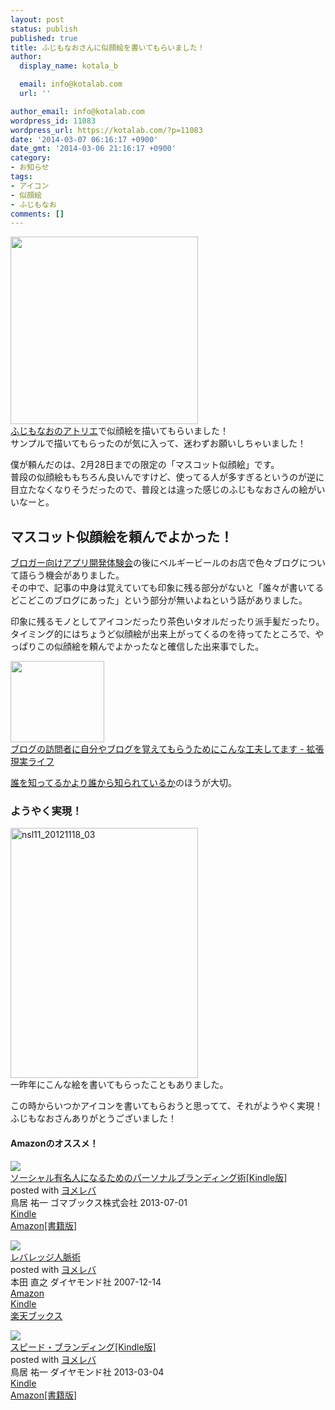 ```yaml
---
layout: post
status: publish
published: true
title: ふじもなおさんに似顔絵を書いてもらいました！
author:
  display_name: kotala_b

  email: info@kotalab.com
  url: ''

author_email: info@kotalab.com
wordpress_id: 11083
wordpress_url: https://kotalab.com/?p=11083
date: '2014-03-07 06:16:17 +0900'
date_gmt: '2014-03-06 21:16:17 +0900'
category:
- お知らせ
tags:
- アイコン
- 似顔絵
- ふじもなお
comments: []
---
```

<p><img src="https://kotalab.com/wp-content/uploads/profile_icon.png" width="300" /><br />
<a href="http://atelier.monao.net/" target="_blank">ふじもなおのアトリエ</a>で似顔絵を描いてもらいました！<br />
サンプルで描いてもらったのが気に入って、迷わずお願いしちゃいました！</p>
<p>僕が頼んだのは、2月28日までの限定の「マスコット似顔絵」です。<br />
普段の似顔絵ももちろん良いんですけど、使ってる人が多すぎるというのが逆に目立たなくなりそうだったので、普段とは違った感じのふじもなおさんの絵がいいなーと。<br />
<!--more--></p>
<h2>マスコット似顔絵を頼んでよかった！</h2>
<p><a href="https://kotalab.com/bloger-app-event" title="iPhoneアプリ開発の第一歩！？ブロガー向けiPhoneアプリ開発体験会に行ってきたよ！ #アプリ開発体験会">ブロガー向けアプリ開発体験会</a>の後にベルギービールのお店で色々ブログについて語らう機会がありました。<br />
その中で、記事の中身は覚えていても印象に残る部分がないと「誰々が書いてるどこどこのブログにあった」という部分が無いよねという話がありました。</p>
<p>印象に残るモノとしてアイコンだったり茶色いタオルだったり派手髪だったり。<br />
タイミング的にはちょうど似顔絵が出来上がってくるのを待ってたところで、やっぱりこの似顔絵を頼んでよかったなと確信した出来事でした。</p>
<div class="shht">
<div class="shhtimg"><a href="http://akio0911.net/archives/27222" target="_blank"><img src="http://capture.heartrails.com/150x130/shadow?http://akio0911.net/archives/27222" alt="" width="150" height="130" /></a></div>
<div class="shhttext"><a href="http://akio0911.net/archives/27222" target="_blank">ブログの訪問者に自分やブログを覚えてもらうためにこんな工夫してます - 拡張現実ライフ</a><a href="http://b.hatena.ne.jp/entry/http://akio0911.net/archives/27222" target="_blank"><img border="0" src="http://b.hatena.ne.jp/entry/image/http://akio0911.net/archives/27222" alt="" /></a></div>
</div>
<p><a href="https://kotalab.com/books-leverage-personal-connections" title="人脈は短期ではつくれない &ndash; レバレッジ人脈術 本田直之著">誰を知ってるかより誰から知られているか</a>のほうが大切。</p>
<h3>ようやく実現！</h3>
<p><img src="https://kotalab.com/wp-content/uploads/nsl11_20121118_03-300x400.jpg" alt="nsl11_20121118_03" width="300" height="400" class="alignnone size-medium wp-image-4307" /><br />
一昨年にこんな絵を書いてもらったこともありました。</p>
<p>この時からいつかアイコンを書いてもらおうと思ってて、それがようやく実現！<br />
ふじもなおさんありがとうございました！</p>
<h4 class="aam">Amazonのオススメ！</h4>
<div class="booklink-box">
<div class="booklink-image"><a href="http://www.amazon.co.jp/exec/obidos/asin/B00DOVLJ84/same-22/" rel="nofollow" target="_blank"><img src="http://ecx.images-amazon.com/images/I/511U4xLZ1ML._SL160_.jpg" style="border: none;" /></a></div>
<div class="booklink-info">
<div class="booklink-name"><a href="http://www.amazon.co.jp/exec/obidos/asin/B00DOVLJ84/same-22/" rel="nofollow" target="_blank">ソーシャル有名人になるためのパーソナルブランディング術[Kindle版]</a>
<div class="booklink-powered-date">posted with <a href="http://yomereba.com" rel="nofollow" target="_blank">ヨメレバ</a></div>
</div>
<div class="booklink-detail">鳥居 祐一 ゴマブックス株式会社 2013-07-01    </div>
<div class="booklink-link2">
<div class="shoplinkkindle"><a href="http://www.amazon.co.jp/exec/obidos/ASIN/B00DOVLJ84/same-22/" rel="nofollow" target="_blank" >Kindle</a></div>
<div class="shoplinkamazon"><a href="http://www.amazon.co.jp/gp/search?keywords=%83%5C%81%5B%83V%83%83%83%8B%97L%96%BC%90l%82%C9%82%C8%82%E9%82%BD%82%DF%82%CC%83p%81%5B%83%5C%83i%83%8B%83u%83%89%83%93%83f%83B%83%93%83O%8Fp&__mk_ja_JP=%83J%83%5E%83J%83i&url=search-alias%3Dstripbooks&tag=same-22" rel="nofollow" target="_blank" title="アマゾン" >Amazon[書籍版]</a></div>
</p></div>
</div>
<div class="booklink-footer"></div>
</div>
<div class="booklink-box">
<div class="booklink-image"><a href="http://www.amazon.co.jp/exec/obidos/asin/4478002754/same-22/" rel="nofollow" target="_blank"><img src="http://ecx.images-amazon.com/images/I/41vVRaHG7ZL._SL160_.jpg" style="border: none;" /></a></div>
<div class="booklink-info">
<div class="booklink-name"><a href="http://www.amazon.co.jp/exec/obidos/asin/4478002754/same-22/" rel="nofollow" target="_blank">レバレッジ人脈術</a>
<div class="booklink-powered-date">posted with <a href="http://yomereba.com" rel="nofollow" target="_blank">ヨメレバ</a></div>
</div>
<div class="booklink-detail">本田 直之 ダイヤモンド社 2007-12-14    </div>
<div class="booklink-link2">
<div class="shoplinkamazon"><a href="http://www.amazon.co.jp/exec/obidos/asin/4478002754/same-22/" rel="nofollow" target="_blank" title="アマゾン" >Amazon</a></div>
<div class="shoplinkkindle"><a href="http://www.amazon.co.jp/gp/search?keywords=%83%8C%83o%83%8C%83b%83W%90l%96%AC%8Fp&__mk_ja_JP=%83J%83%5E%83J%83i&url=node%3D2275256051&tag=same-22" rel="nofollow" target="_blank" >Kindle</a></div>
<div class="shoplinkrakuten"><a href="http://c.af.moshimo.com/af/c/click?a_id=374941&p_id=56&pc_id=56&pl_id=637&s_v=b5Rz2P0601xu&url=http%3A%2F%2Fbooks.rakuten.co.jp%2Frb%2F5149937%2F" rel="nofollow" target="_blank" title="楽天ブックス" >楽天ブックス</a></div>
</p></div>
</div>
<div class="booklink-footer"></div>
</div>
<div class="booklink-box">
<div class="booklink-image"><a href="http://www.amazon.co.jp/exec/obidos/asin/B0081WMVCE/same-22/" rel="nofollow" target="_blank"><img src="http://ecx.images-amazon.com/images/I/51Vx7hRbWJL._SL160_.jpg" style="border: none;" /></a></div>
<div class="booklink-info">
<div class="booklink-name"><a href="http://www.amazon.co.jp/exec/obidos/asin/B0081WMVCE/same-22/" rel="nofollow" target="_blank">スピード・ブランディング[Kindle版]</a>
<div class="booklink-powered-date">posted with <a href="http://yomereba.com" rel="nofollow" target="_blank">ヨメレバ</a></div>
</div>
<div class="booklink-detail">鳥居 祐一 ダイヤモンド社 2013-03-04    </div>
<div class="booklink-link2">
<div class="shoplinkkindle"><a href="http://www.amazon.co.jp/exec/obidos/ASIN/B0081WMVCE/same-22/" rel="nofollow" target="_blank" >Kindle</a></div>
<div class="shoplinkamazon"><a href="http://www.amazon.co.jp/exec/obidos/ASIN/4478006040/same-22/" rel="nofollow" target="_blank" title="アマゾン" >Amazon[書籍版]</a></div>
</p></div>
</div>
<div class="booklink-footer"></div>
</div>
